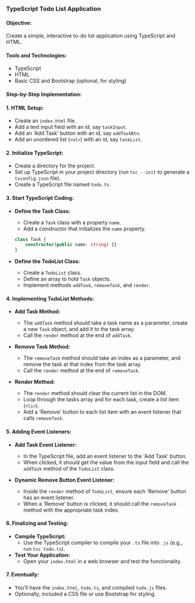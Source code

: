 ### TypeScript Todo List Application

#### Objective:
Create a simple, interactive to-do list application using TypeScript and HTML.

#### Tools and Technologies:
- TypeScript
- HTML
- Basic CSS and Bootstrap (optional, for styling)

#### Step-by-Step Implementation:

#### 1. HTML Setup:
   - Create an `index.html` file.
   - Add a text input field with an id, say `taskInput`.
   - Add an 'Add Task' button with an id, say `addTaskBtn`.
   - Add an unordered list (`<ul>`) with an id, say `taskList`.

#### 2. Initialize TypeScript:
   - Create a directory for the project.
   - Set up TypeScript in your project directory (run `tsc --init` to generate a `tsconfig.json` file).
   - Create a TypeScript file named `todo.ts`.

#### 3. Start TypeScript Coding:
   - **Define the Task Class:**
     - Create a `Task` class with a property `name`.
     - Add a constructor that initializes the `name` property.

     ```typescript
     class Task {
         constructor(public name: string) {}
     }
     ```

   - **Define the TodoList Class:**
     - Create a `TodoList` class.
     - Define an array to hold `Task` objects.
     - Implement methods `addTask`, `removeTask`, and `render`.

#### 4. Implementing TodoList Methods:
   - **Add Task Method:**
     - The `addTask` method should take a task name as a parameter, create a new `Task` object, and add it to the task array.
     - Call the `render` method at the end of `addTask`.

   - **Remove Task Method:**
     - The `removeTask` method should take an index as a parameter, and remove the task at that index from the task array.
     - Call the `render` method at the end of `removeTask`.

   - **Render Method:**
     - The `render` method should clear the current list in the DOM.
     - Loop through the tasks array and for each task, create a list item (`<li>`).
     - Add a 'Remove' button to each list item with an event listener that calls `removeTask`.

#### 5. Adding Event Listeners:
   - **Add Task Event Listener:**
     - In the TypeScript file, add an event listener to the 'Add Task' button.
     - When clicked, it should get the value from the input field and call the `addTask` method of the `TodoList` class.

   - **Dynamic Remove Button Event Listener:**
     - Inside the `render` method of `TodoList`, ensure each 'Remove' button has an event listener.
     - When a 'Remove' button is clicked, it should call the `removeTask` method with the appropriate task index.

#### 6. Finalizing and Testing:
   - **Compile TypeScript:**
     - Use the TypeScript compiler to compile your `.ts` file into `.js` (e.g., run `tsc todo.ts`).
   - **Test Your Application:**
     - Open your `index.html` in a web browser and test the functionality.

#### 7. Eventually:
- You'll have the `index.html`, `todo.ts`, and compiled `todo.js` files.
- Optionally, included a CSS file or use Bootstrap for styling.


